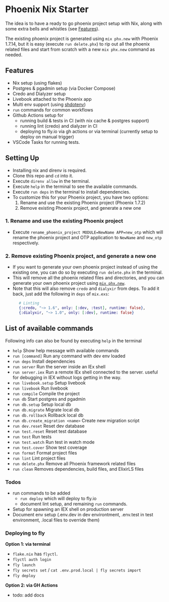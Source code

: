 # Phoenix Nix Starter

The idea is to have a ready to go phoenix project setup with Nix, along with some extra bells and whistles (see [Features](#features)).

The existing phoenix project is generated using `mix phx.new` with Phoenix 1.7.14, but it is easy (execute `run delete.phx`) to rip out all the phoenix related files and start from scratch with a new `mix phx.new` command as needed.

## Features

- Nix setup (using flakes)
- Postgres & pgadmin setup (via Docker Compose)
- Credo and Dialyzer setup
- Livebook attached to the Phoenix app
- Multi env support (using [shdotenv](https://github.com/ko1nksm/shdotenv))
- `run` commands for common workflows
- Github Actions setup for
  - running build & tests in CI (with nix cache & postgres support)
  - running lint (credo) and dialyzer in CI
  - deploying to fly.io via gh actions or via terminal (currently setup to deploy on manual trigger)
- VSCode Tasks for running tests.

## Setting Up

- Installing nix and direnv is required.
- Clone this repo and `cd` into it.
- Execute `direnv allow` in the terminal.
- Execute `help` in the terminal to see the available commands.
- Execute `run deps` in the terminal to install dependencies.
- To customize this for your Phoenix project, you have two options:
  1. Rename and use the existing Phoenix project (Phoenix 1.7.2)
  2. Remove existing Phoenix project, and generate a new one

### 1. Rename and use the existing Phoenix project

- Execute `rename_phoenix_project MODULE=NewName APP=new_otp` which will rename the phoenix project and OTP application to `NewName` and `new_otp` respectively.

### 2. Remove existing Phoenix project, and generate a new one

- If you want to generate your own phoenix project instead of using the existing one, you can do so by executing `run delete.phx` in the terminal.
- This will remove all the phoenix related files and directories, and you can generate your own phoenix project using [`mix phx.new`](https://hexdocs.pm/phoenix/Mix.Tasks.Phx.New.html).
- Note that this will also remove `credo` and `dialyxir` from deps. To add it back, just add the following in `deps` of `mix.exs`:

```elixir
      # Linting
      {:credo, "~> 1.6", only: [:dev, :test], runtime: false},
      {:dialyxir, "~> 1.0", only: [:dev], runtime: false}
```

## List of available commands

Following info can also be found by executing `help` in the terminal

- `help` Show help message with available commands
- `run [command]` Run any command with dev env loaded
- `run deps` Install dependencies
- `run server` Run the server inside an IEx shell
- `run server.iex` Run a remote IEx shell connected to the server. useful for debugging in IEX without logs getting in the way.
- `run livebook.setup` Setup livebook
- `run livebook` Run livebook
- `run compile` Compile the project
- `run db` Start postgres and pgadmin
- `run db.setup` Setup local db
- `run db.migrate` Migrate local db
- `run db.rollback` Rollback local db
- `run db.create_migration <name>` Create new migration script
- `run dev.reset` Reset dev database
- `run test.reset` Reset test database
- `run test` Run tests
- `run test.watch` Run test in watch mode
- `run test.cover` Show test coverage
- `run format` Format project files
- `run lint` Lint project files
- `run delete.phx` Remove all Phoenix framework related files
- `run clean` Removes dependencies, build files, and ElixirLS files

### Todos

- run commands to be added
  - `run deploy` which will deploy to fly.io
  - document lint setup, and remaining `run` commands.
- Setup for spawning an IEX shell on production server
- Document env setup (.env.dev in dev environtment, .env.test in test environment, .local files to override them)

### Deploying to fly

**Option 1: via terminal**

- `flake.nix` has `flyctl`.
- `flyctl auth login`
- `fly launch`
- `fly secrets set` / `cat .env.prod.local | fly secrets import`
- `fly deploy`

**Option 2: via GH Actions**

- todo: add docs
